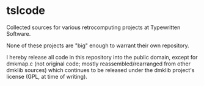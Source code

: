 # tslcode

Collected sources for various retrocomputing projects at Typewritten Software.

None of these projects are "big" enough to warrant their own repository.

I hereby release all code in this repository into the public domain, except
for dmkmap.c (not original code; mostly reassembled/rearranged from other dmklib sources) 
which continues to be released under the dmklib project's license (GPL, at time of writing).

